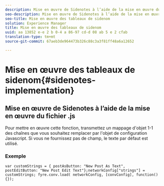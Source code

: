 ```yaml
---
description: Mise en œuvre de Sidenotes à l’aide de la mise en œuvre du fichier .js.
seo-description: Mise en œuvre de Sidenotes à l’aide de la mise en œuvre du fichier .js.
seo-title: Mise en œuvre des tableaux de sidenom
solution: Experience Manager
title: Mise en œuvre des tableaux de sidenom
uuid: aa 13852 e-e 2 b 0-4 a 86-97 cd-d 08 ab 5 e 2 cfab
translation-type: tm+mt
source-git-commit: 67aeb3de964473b326c88c3a3f81ff48a6a12652

---
```



# Mise en œuvre des tableaux de sidenom{#sidenotes-implementation}

## Mise en œuvre de Sidenotes à l’aide de la mise en œuvre du fichier .js

Pour mettre en œuvre cette fonction, transmettez un mappage d&#39;objet 1-1 des chaînes que vous souhaitez remplacer par l&#39;objet de configuration Javascript. Si vous ne fournissez pas de champ, le texte par défaut est utilisé.

### Exemple

```
var customStrings = { postAsButton: "New Post As Text", postEditButton: "New Post Edit Text"};networkConfig["strings"] = customStrings; fyre.conv.load( networkConfig, [convConfig], function(){});
```
